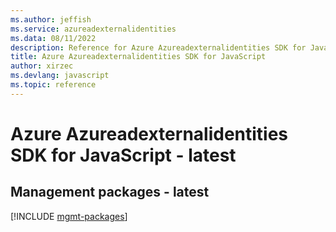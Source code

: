 ```yaml
---
ms.author: jeffish
ms.service: azureadexternalidentities
ms.data: 08/11/2022
description: Reference for Azure Azureadexternalidentities SDK for JavaScript
title: Azure Azureadexternalidentities SDK for JavaScript
author: xirzec
ms.devlang: javascript
ms.topic: reference
---
```

# Azure Azureadexternalidentities SDK for JavaScript - latest

## Management packages - latest
[!INCLUDE [mgmt-packages](azureadexternalidentities-mgmt-index.md)]